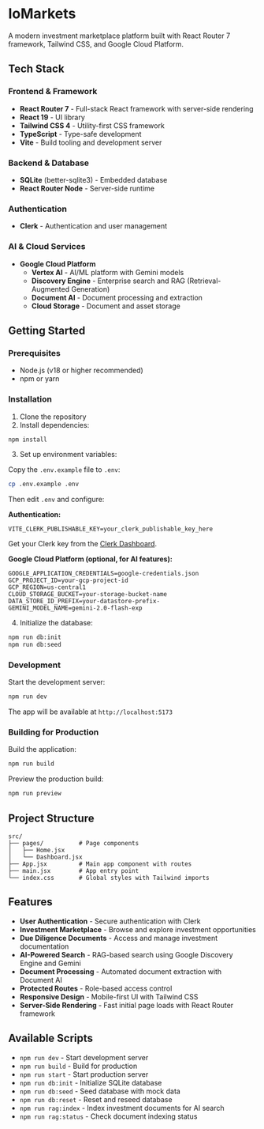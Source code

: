 # IoMarkets

A modern investment marketplace platform built with React Router 7 framework, Tailwind CSS, and Google Cloud Platform.

## Tech Stack

### Frontend & Framework
- **React Router 7** - Full-stack React framework with server-side rendering
- **React 19** - UI library
- **Tailwind CSS 4** - Utility-first CSS framework
- **TypeScript** - Type-safe development
- **Vite** - Build tooling and development server

### Backend & Database
- **SQLite** (better-sqlite3) - Embedded database
- **React Router Node** - Server-side runtime

### Authentication
- **Clerk** - Authentication and user management

### AI & Cloud Services
- **Google Cloud Platform**
  - **Vertex AI** - AI/ML platform with Gemini models
  - **Discovery Engine** - Enterprise search and RAG (Retrieval-Augmented Generation)
  - **Document AI** - Document processing and extraction
  - **Cloud Storage** - Document and asset storage

## Getting Started

### Prerequisites

- Node.js (v18 or higher recommended)
- npm or yarn

### Installation

1. Clone the repository
2. Install dependencies:

```bash
npm install
```

3. Set up environment variables:

Copy the `.env.example` file to `.env`:

```bash
cp .env.example .env
```

Then edit `.env` and configure:

**Authentication:**
```
VITE_CLERK_PUBLISHABLE_KEY=your_clerk_publishable_key_here
```
Get your Clerk key from the [Clerk Dashboard](https://dashboard.clerk.com/).

**Google Cloud Platform (optional, for AI features):**
```
GOOGLE_APPLICATION_CREDENTIALS=google-credentials.json
GCP_PROJECT_ID=your-gcp-project-id
GCP_REGION=us-central1
CLOUD_STORAGE_BUCKET=your-storage-bucket-name
DATA_STORE_ID_PREFIX=your-datastore-prefix-
GEMINI_MODEL_NAME=gemini-2.0-flash-exp
```

4. Initialize the database:

```bash
npm run db:init
npm run db:seed
```

### Development

Start the development server:

```bash
npm run dev
```

The app will be available at `http://localhost:5173`

### Building for Production

Build the application:

```bash
npm run build
```

Preview the production build:

```bash
npm run preview
```

## Project Structure

```
src/
├── pages/          # Page components
│   ├── Home.jsx
│   └── Dashboard.jsx
├── App.jsx         # Main app component with routes
├── main.jsx        # App entry point
└── index.css       # Global styles with Tailwind imports
```

## Features

- **User Authentication** - Secure authentication with Clerk
- **Investment Marketplace** - Browse and explore investment opportunities
- **Due Diligence Documents** - Access and manage investment documentation
- **AI-Powered Search** - RAG-based search using Google Discovery Engine and Gemini
- **Document Processing** - Automated document extraction with Document AI
- **Protected Routes** - Role-based access control
- **Responsive Design** - Mobile-first UI with Tailwind CSS
- **Server-Side Rendering** - Fast initial page loads with React Router framework

## Available Scripts

- `npm run dev` - Start development server
- `npm run build` - Build for production
- `npm run start` - Start production server
- `npm run db:init` - Initialize SQLite database
- `npm run db:seed` - Seed database with mock data
- `npm run db:reset` - Reset and reseed database
- `npm run rag:index` - Index investment documents for AI search
- `npm run rag:status` - Check document indexing status
